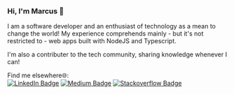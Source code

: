 ### Hi, I'm Marcus 👋

I am a software developer and an enthusiast of technology as a mean to change the world! My experience comprehends mainly - but it's not restricted to - web apps built with NodeJS and Typescript.

I'm also a contributer to the tech community, sharing knowledge whenever I can!

Find me elsewhere🌐:<br/>
[![LinkedIn Badge](https://img.shields.io/badge/linkedin--CAE4F1?style=flat&logo=linkedin&logoColor=white)](https://www.linkedin.com/in/marcus-castanho/)
[![Medium Badge](https://img.shields.io/badge/medium--CAE4F1?style=flat&logo=medium)](https://medium.com/@marcus-castanho)
[![Stackoverflow Badge](https://img.shields.io/badge/stackoverflow--CAE4F1?style=flat&logo=stackoverflow)](https://stackoverflow.com/users/14689203/marcus-castanho)
